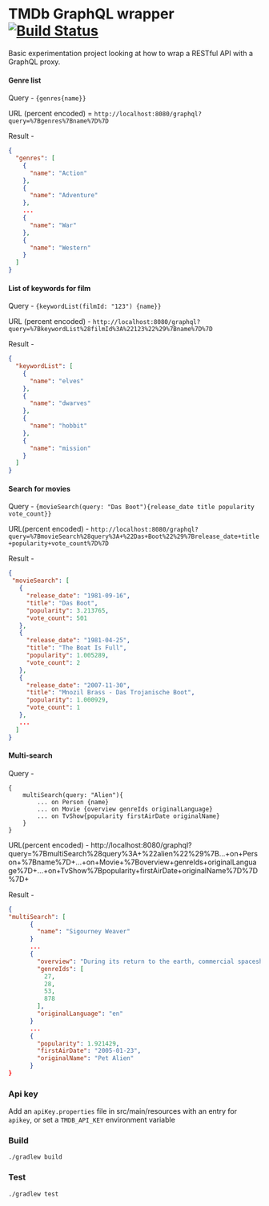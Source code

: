 # TMDb GraphQL wrapper [![Build Status](https://travis-ci.org/asherjames/tmdb-graphql-wrapper.svg?branch=master)](https://travis-ci.org/asherjames/tmdb-graphql-wrapper)
Basic experimentation project looking at how to wrap a RESTful API with a GraphQL proxy.

#### Genre list

Query - `{genres{name}}`

URL (percent encoded) = `http://localhost:8080/graphql?query=%7Bgenres%7Bname%7D%7D`

Result - 
```json
{
  "genres": [
    {
      "name": "Action"
    },
    {
      "name": "Adventure"
    },
    ...
    {
      "name": "War"
    },
    {
      "name": "Western"
    }
  ]
}
```

#### List of keywords for film

Query - `{keywordList(filmId: "123") {name}}`

URL (percent encoded) - `http://localhost:8080/graphql?query=%7BkeywordList%28filmId%3A%22123%22%29%7Bname%7D%7D`

Result - 
```json
{
  "keywordList": [
    {
      "name": "elves"
    },
    {
      "name": "dwarves"
    },
    {
      "name": "hobbit"
    },
    {
      "name": "mission"
    }
  ]
}
```

#### Search for movies

Query - `{movieSearch(query: "Das Boot"){release_date title popularity vote_count}}`

URL(percent encoded) - `http://localhost:8080/graphql?query=%7BmovieSearch%28query%3A+%22Das+Boot%22%29%7Brelease_date+title+popularity+vote_count%7D%7D`

Result - 
```json
{
 "movieSearch": [
   {
     "release_date": "1981-09-16",
     "title": "Das Boot",
     "popularity": 3.213765,
     "vote_count": 501
   },
   {
     "release_date": "1981-04-25",
     "title": "The Boat Is Full",
     "popularity": 1.005289,
     "vote_count": 2
   },
   {
     "release_date": "2007-11-30",
     "title": "Mnozil Brass - Das Trojanische Boot",
     "popularity": 1.000929,
     "vote_count": 1
   },
   ...
  ]
}
```

#### Multi-search

Query - 
```
{
    multiSearch(query: "Alien"){
        ... on Person {name} 
        ... on Movie {overview genreIds originalLanguage}
        ... on TvShow{popularity firstAirDate originalName}
    }
}            
```

URL(percent encoded) - http://localhost:8080/graphql?query=%7BmultiSearch%28query%3A+%22alien%22%29%7B...+on+Person+%7Bname%7D+...+on+Movie+%7Boverview+genreIds+originalLanguage%7D+...+on+TvShow%7Bpopularity+firstAirDate+originalName%7D%7D%7D+

Result -
```json
{
"multiSearch": [
      {
        "name": "Sigourney Weaver"
      }
      ...
      {
        "overview": "During its return to the earth, commercial spaceship Nostromo intercepts a distress signal from a distant planet. When a three-member team of the crew discovers a chamber containing thousands of eggs on the planet, a creature inside one of the eggs attacks an explorer. The entire crew is unaware of the impending nightmare set to descend upon them when the alien parasite planted inside its unfortunate host is birthed.",
        "genreIds": [
          27,
          28,
          53,
          878
        ],
        "originalLanguage": "en"
      }
      ...
      {
        "popularity": 1.921429,
        "firstAirDate": "2005-01-23",
        "originalName": "Pet Alien"
      }
}
```

### Api key
Add an `apiKey.properties` file in src/main/resources with an entry for `apikey`, or set a `TMDB_API_KEY` environment variable

### Build

`./gradlew build`


### Test

`./gradlew test`
